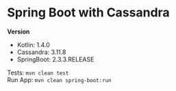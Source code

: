 # Spring Boot with Cassandra

**Version**
- Kotlin: 1.4.0
- Cassandra: 3.11.8
- SpringBoot: 2.3.3.RELEASE

Tests: `mvn clean test`<br>
Run App: `mvn clean spring-boot:run`
